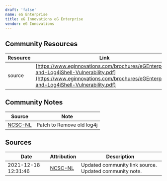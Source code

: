 ```yaml
---
draft: 'false'
name: eG Enterprise
title: eG Innovations eG Enterprise
vendor: eG Innovations
---
```



## Community Resources
| Resource | Link |
| --- | --- |
| source | [https://www.eginnovations.com/brochures/eGEnterprise-and-Log4jShell-Vulnerability.pdf](https://www.eginnovations.com/brochures/eGEnterprise-and-Log4jShell-Vulnerability.pdf) |

## Community Notes
| Source | Note |
| --- | --- |
| [NCSC-NL](https://github.com/NCSC-NL/log4shell/blob/main/software/README.md) | Patch to Remove old log4j |

## Sources
| Date | Attribution | Description |
| --- | --- | --- |
| 2021-12-18 12:31:46 | [NCSC-NL](https://github.com/NCSC-NL/log4shell/blob/main/software/README.md) | Updated community link source. Updated community note.  |
